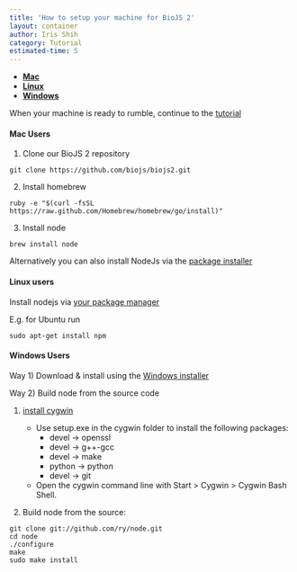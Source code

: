 ```yaml
---
title: 'How to setup your machine for BioJS 2'
layout: container
author: Iris Shih
category: Tutorial
estimated-time: 5
---
```


- [__Mac__](#mac)
- [__Linux__](#linux)
- [__Windows__](#windows)

When your machine is ready to rumble, continue to the [tutorial](howToCreate.html)

<a name="mac"></a>
#### Mac Users 

1. Clone our BioJS 2 repository

~~~
git clone https://github.com/biojs/biojs2.git
~~~

2. Install homebrew

~~~
ruby -e "$(curl -fsSL https://raw.github.com/Homebrew/homebrew/go/install)"
~~~

3. Install node

~~~
brew install node
~~~

Alternatively you can also install NodeJs via the [package installer](http://nodejs.org/download/)

<a name="linux"></a>
#### Linux users

Install nodejs via [your package manager](https://github.com/joyent/node/wiki/installing-node.js-via-package-manager)

E.g. for Ubuntu run

~~~
sudo apt-get install npm
~~~
 
<a name="windows"></a>
#### Windows Users 


Way 1) Download & install using the [Windows installer](http://nodejs.org/download/)

Way 2) Build node from the source code 

1. [install cygwin](http://www.mcclean-cooper.com/valentino/cygwin_install/)
    - Use setup.exe in the cygwin folder to install the following packages:
        * devel → openssl 
        * devel → g++-gcc 
        * devel → make 
        * python → python 
        * devel → git
     - Open the cygwin command line with Start > Cygwin > Cygwin Bash Shell.
  

2. Build node from the source:

~~~
git clone git://github.com/ry/node.git
cd node
./configure
make
sudo make install
~~~
